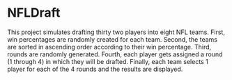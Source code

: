 # NFLDraft
This project simulates drafting thirty two players into eight NFL teams. First, win percentages are randomly created for each team. Second, the teams are sorted in ascending order according to their win percentage. Third, rounds are randomly generated. Fourth, each player gets assigned a round (1 through 4) in which they will be drafted. Finally, each team selects 1 player for each of the 4 rounds and the results are displayed.
